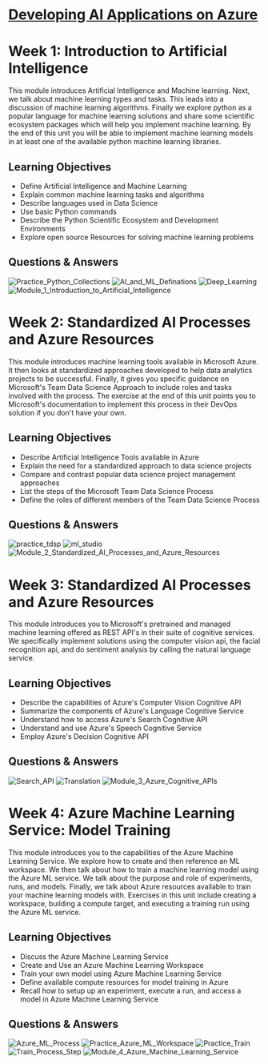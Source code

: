 # [Developing AI Applications on Azure](https://www.coursera.org/learn/developing-ai-applications-azure/home/welcome)

# Week 1: Introduction to Artificial Intelligence
This module introduces Artificial Intelligence and Machine learning. Next, we talk about machine learning types and tasks. This leads into a discussion of machine learning algorithms. Finally we explore python as a popular language for machine learning solutions and share some scientific ecosystem packages which will help you implement machine learning. By the end of this unit you will be able to implement machine learning models in at least one of the available python machine learning libraries.

## Learning Objectives
* Define Artificial Intelligence and Machine Learning
* Explain common machine learning tasks and algorithms
* Describe languages used in Data Science​
* Use basic Python commands
* Describe the Python Scientific Ecosystem and Development Environments​
* Explore open source Resources for solving machine learning problems​

## Questions & Answers
![Practice_Python_Collections](/Developing_AI_Applications_on_Azure/images/Practice_Python_Collections.PNG)
![AI_and_ML_Definations](/Developing_AI_Applications_on_Azure/images/AI_and_ML_Definations.PNG)
![Deep_Learning](/Developing_AI_Applications_on_Azure/images/Deep_Learning.PNG)
![Module_1_Introduction_to_Artificial_Intelligence](/Developing_AI_Applications_on_Azure/images/Module_1_Introduction_to_Artificial_Intelligence.png)

# Week 2: Standardized AI Processes and Azure Resources
This module introduces machine learning tools available in Microsoft Azure. It then looks at standardized approaches developed to help data analytics projects to be successful. Finally, it gives you specific guidance on Microsoft's Team Data Science Approach to include roles and tasks involved with the process. The exercise at the end of this unit points you to Microsoft's documentation to implement this process in their DevOps solution if you don't have your own.

## Learning Objectives
* Describe Artificial Intelligence Tools available in Azure
* Explain the need for a standardized approach to data science projects
* Compare and contrast popular data science project management approaches
* List the steps of the Microsoft Team Data Science Process
* Define the roles of different members of the Team Data Science Process

## Questions & Answers
![practice_tdsp](/Developing_AI_Applications_on_Azure/images/practice_tdsp.PNG)
![ml_studio](/Developing_AI_Applications_on_Azure/images/ml_studio.PNG)
![Module_2_Standardized_AI_Processes_and_Azure_Resources](/Developing_AI_Applications_on_Azure/images/Module_2_Standardized_AI_Processes_and_Azure_Resources.png)

# Week 3: Standardized AI Processes and Azure Resources
This module introduces you to Microsoft's pretrained and managed machine learning offered as REST API's in their suite of cognitive services. We specifically implement solutions using the computer vision api, the facial recognition api, and do sentiment analysis by calling the natural language service.

## Learning Objectives
* Describe the capabilities of Azure's Computer Vision Cognitive API
* Summarize the components of Azure's Language Cognitive Service
* Understand how to access Azure's Search Cognitive API
* Understand and use Azure's Speech Cognitive Service
* Employ Azure's Decision Cognitive API

## Questions & Answers

![Search_API](/Developing_AI_Applications_on_Azure/images/Search_API.PNG)
![Translation](/Developing_AI_Applications_on_Azure/images/Translation.PNG)
![Module_3_Azure_Cognitive_APIs](/Developing_AI_Applications_on_Azure/images/Module_3_Azure_Cognitive_APIs.png)

# Week 4: Azure Machine Learning Service: Model Training
This module introduces you to the capabilities of the Azure Machine Learning Service. We explore how to create and then reference an ML workspace. We then talk about how to train a machine learning model using the Azure ML service. We talk about the purpose and role of experiments, runs, and models. Finally, we talk about Azure resources available to train your machine learning models with. Exercises in this unit include creating a workspace, building a compute target, and executing a training run using the Azure ML service.

## Learning Objectives
* Discuss the Azure Machine Learning Service
* Create and Use an Azure Machine Learning Workspace
* Train your own model using Azure Machine Learning Service
* Define available compute resources for model training in Azure
* Recall how to setup up an experiment, execute a run, and access a model in Azure Machine Learning Service

## Questions & Answers
![Azure_ML_Process](/Developing_AI_Applications_on_Azure/images/Azure_ML_Process.PNG)
![Practice_Azure_ML_Workspace](/Developing_AI_Applications_on_Azure/images/Practice_Azure_ML_Workspace.PNG)
![Practice_Train](/Developing_AI_Applications_on_Azure/images/Practice_Train.PNG)
![Train_Process_Step](/Developing_AI_Applications_on_Azure/images/Train_Process_Step.PNG)
![Module_4_Azure_Machine_Learning_Service](/Developing_AI_Applications_on_Azure/images/Module_4_Azure_Machine_Learning_Service.png)
